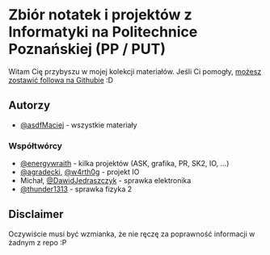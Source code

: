 # Zbiór notatek i projektów z Informatyki na Politechnice Poznańskiej (PP / PUT)

Witam Cię przybyszu w mojej kolekcji materiałów. Jeśli Ci pomogły, [możesz zostawić followa na Githubie](https://github.com/asdfMaciej) :D

## Autorzy

- [@asdfMaciej](https://github.com/asdfMaciej) - wszystkie materiały

### Współtwórcy
- [@energywraith](https://github.com/energywraith) - kilka projektów (ASK, grafika, PR, SK2, IO, ...)
- [@agradecki](https://github.com/agradecki), [@w4rth0g](https://github.com/w4rth0g) - projekt IO
- Michał, [@DawidJedraszczyk](https://github.com/DawidJedraszczyk) - sprawka elektronika
- [@thunder1313](https://github.com/thunder1313) - sprawka fizyka 2

## Disclaimer

Oczywiście musi być wzmianka, że nie ręczę za poprawność informacji w żadnym z repo :P

